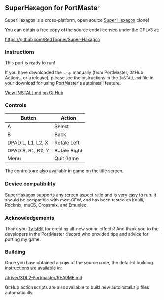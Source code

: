 ## SuperHaxagon for PortMaster

SuperHaxagon is a cross-platform, open source [Super Hexagon](http://superhexagon.com/) clone!

You can obtain a free copy of the source code licensed under the GPLv3 at:

https://github.com/RedTopper/Super-Haxagon

### Instructions

This port is ready to run!

If you have downloaded the `.zip` manually (from PortMaster, GitHub Actions, or a release), please see the instructions
in the `INSTALL.md` file in your download for using PortMaster's autoinstall feature.

[View INSTALL.md on GitHub](https://github.com/PortsMaster/PortMaster-New/blob/main/ports/superhaxagon/superhaxagon/INSTALL.md)

### Controls

| Button            | Action       |
|-------------------|--------------| 
| A                 | Select       |
| B                 | Back         |
| DPAD L, L1, L2, X | Rotate Left  |
| DPAD R, R1, R2, Y | Rotate Right |
| Menu              | Quit Game    |

The controls are also available in game on the title screen.

### Device compatibility

SuperHaxagon supports any screen aspect ratio and is very easy to run. It should be compatible with most CFW, and has 
been tested on Knulli, Rocknix, muOS, Crossmix, and Emuelec.

### Acknowledgements

Thank you [TwistBit](https://github.com/TwistBit) for creating all-new sound effects! And thank you to the developers in
the PortMaster discord who provided tips and advice for porting my game.

### Building

Once you have obtained a copy of the source code, the detailed building instructions are available in:

[/driver/SDL2-Portmaster/README.md](https://github.com/RedTopper/Super-Haxagon/blob/master/driver/SDL2-PortMaster/README.md)

GitHub action scripts are also available to build new autoinstall.zip files automatically.
